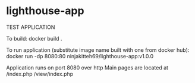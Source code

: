 # lighthouse-app
TEST APPLICATION

To build:
docker build .

To run application (substitute image name built with one from docker hub):
 docker run -dp 8080:80 ninjakitteh69/lighthouse-app:v1.0.0

 Application runs on port 8080 over http
 Main pages are located at /index.php /view/index.php